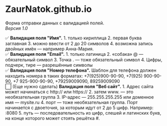 # ZaurNatok.github.io
Форма отправки данных с валидацией полей.   
*Версия 1.0*


:white_check_mark: **Валидация поля "Имя".** 1. только кириллица 2. первая буква заглавная 3. можно ввести от 2 до 20 символов 4. возможна запись двойных имён — например Анна-Мария.    
:white_check_mark: **Валидация поля "Email".** 1. только латиница 2. «собака» @ — обязательный символ 3. Точка . — тоже обязательный символ 4. Цифры, подчерк, тире — разрешённые символы    
:white_check_mark: **Валидация поля "Номер телефона".** Шаблон для телефона должен находить номера в таких форматах: +7(925)900-90-90, +7(925) 900-90-90, +7 925-900-90-90, +79259009090, 89259009090    
:white_large_square: (Еще нужно сделать)  **Валидация поля "Веб сайт".** 1. Адрес сайта может начинаться с http:// или https:// 2. затем www. — это необязательная группа 3. IP-адрес — 255.255.255.255 или доменное имя — mysite.ru 4. порт — тоже необязательная группа. Порт начинается с двоеточия, за которым идут от 2 до 5 цифр. Например: :8080 5. путь — последовательность из цифр, слешей и латинских букв, на конце которого может стоять решётка #.     
